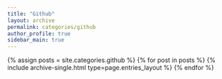 ```yaml
---
title: "Github"
layout: archive
permalink: categories/github
author_profile: true
sidebar_main: true
---
```



{% assign posts = site.categories.github %}
{% for post in posts %} {% include archive-single.html type=page.entries_layout %} {% endfor %}